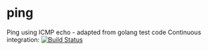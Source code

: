 ping
====

Ping using ICMP echo - adapted from golang test code
Continuous integration: [![Build Status](https://travis-ci.org/SLonger/ping.svg?branch=master)](https://travis-ci.org/SLonger/ping)

